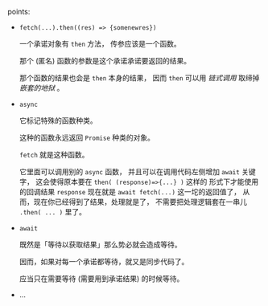 

points: 

- `fetch(...).then((res) => {somenewres})`
  
  一个承诺对象有 `then` 方法，
  传参应该是一个函数。
  
  那个 (匿名) 函数的参数是这个承诺承诺要返回的结果。
  
  那个函数的结果也会是 `then` 本身的结果，
  因而 `then` 可以用 *链式调用* 取缔掉 *嵌套的地狱* 。
  
- `async`
  
  它标记特殊的函数种类。
  
  这种的函数永远返回 `Promise` 种类的对象。
  
  `fetch` 就是这种函数。
  
  它里面可以调用别的 `async` 函数，
  并且可以在调用代码左侧增加 `await` 关键字，
  这会使得原本要在 `then( (response)=>{...} )` 这样的
  形式下才能使用的回调结果 `response` 现在就是
   `await fetch(...)` 这一坨的返回值了，
  从而，现在你已经得到了结果，处理就是了，
  不需要把处理逻辑套在一串儿 `.then( ... )` 里了。
  
- `await`
  
  既然是「等待以获取结果」那么势必就会造成等待。
  
  因而，如果对每一个承诺都等待，就又是同步代码了。
  
  应当只在需要等待 (需要用到承诺结果) 的时候等待。
  
  
  
- ...
